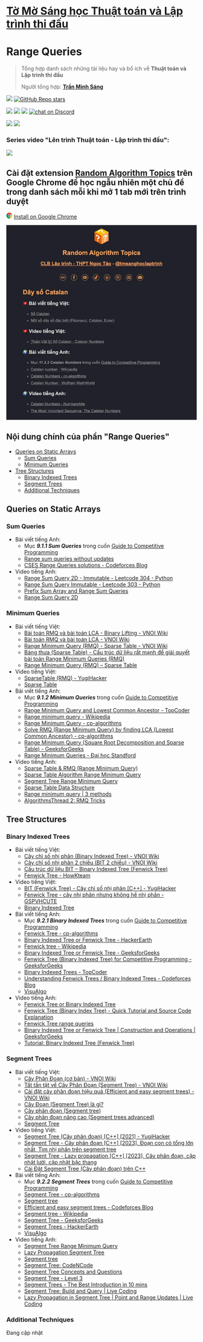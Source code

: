 # [Tờ Mờ Sáng học Thuật toán và Lập trình thi đấu](/README.md)

# Range Queries

> Tổng hợp danh sách những tài liệu hay và bổ ích về **Thuật toán và Lập trình thi đấu**
> 
> Người tổng hợp: **[Trần Minh Sáng](https://www.facebook.com/sangtran.04/)**

<p align="left">
  <a href="#"><img src="https://img.shields.io/endpoint?url=https%3A%2F%2Fhits.dwyl.com%2Ftmsanghoclaptrinh%2Ftmsang-hoc-thuat-toan.json&label=visitors&color=blue"></a>
  <a href="#"><img alt="GitHub Repo stars" src="https://img.shields.io/github/stars/tmsanghoclaptrinh/tmsang-hoc-thuat-toan"></a>
</p>
<p align="left">
  <a href="https://github.com/tmsanghoclaptrinh"><img src="https://img.shields.io/badge/author-tmsanghoclaptrinh-41454A?logo=github&labelColor=grey"></a>
  <a href="https://facebook.com/clb.it.ngoctao"><img src="https://img.shields.io/badge/facebook-clb.it.ngoctao-41454A?logo=facebook&logoColor=white&labelColor=blue"></a>
  <a href="https://www.youtube.com/@tmsanghoclaptrinh"><img src="https://img.shields.io/badge/youtube-tmsanghoclaptrinh-41454A?logo=youtube&logoColor=white&labelColor=red"></a>
  <a href="https://discord.gg/ajXr5kRKkk"><img src="https://img.shields.io/discord/994125923819458590?logo=discord&logoColor=white&labelColor=5865F2&color=green" alt="chat on Discord"></a>
</p>
<p align="left">
  <a href="https://tmsanghoclaptrinh.com"><img src="https://img.shields.io/badge/blog-tmsanghoclaptrinh.com-white"></a>
  <a href="https://dev.to/tmsanghoclaptrinh"><img src="https://img.shields.io/badge/dev.to-tmsanghoclaptrinh-white"></a>
</p>

### Series video "Lên trình Thuật toán - Lập trình thi đấu": 

[![](https://markdown-videos-api.jorgenkh.no/youtube/AgwnOQbJVvU)](https://www.youtube.com/watch?v=AgwnOQbJVvU&list=PLqfkD788zZGCjhbJsmyhInVAhHBSV8Gqg&index=1)

## Cài đặt extension [Random Algorithm Topics](https://chromewebstore.google.com/detail/random-algorithm-topics/cfbnefdpfhohjhehglbjkchobnaknbkm) trên Google Chrome để học ngẫu nhiên một chủ đề trong danh sách mỗi khi mở 1 tab mới trên trình duyệt

<img src="../media/chrome_logo.png" height=16/> [Install on Google Chrome](https://chromewebstore.google.com/detail/random-algorithm-topics/cfbnefdpfhohjhehglbjkchobnaknbkm)

<img src="../media/screenshot.jpeg" alt="Extension Random Algorithm Topics screenshot">

## Nội dung chính của phần "Range Queries"

- [Queries on Static Arrays](#queries-on-static-arrays)
  - [Sum Queries](#sum-queries)
  - [Minimum Queries](#minimum-queries)
- [Tree Structures](#tree-structures)
  - [Binary Indexed Trees](#binary-indexed-trees)
  - [Segment Trees](#segment-trees)
  - [Additional Techniques](#additional-techniques)

## Queries on Static Arrays

### Sum Queries

- Bài viết tiếng Anh:
    - Mục ***9.1.1 Sum Queries*** trong cuốn [Guide to Competitive Programming](https://drive.google.com/file/d/1-V14oys49VJM6oipdcaIGcLzakaR_Hkn/view)
    - [Range sum queries without updates](https://www.geeksforgeeks.org/range-sum-queries-without-updates/)
    - [CSES Range Queries solutions - Codeforces Blog](https://codeforces.com/blog/entry/128045)
- Video tiếng Anh:
    - [Range Sum Query 2D - Immutable - Leetcode 304 - Python](https://www.youtube.com/watch?v=KE8MQuwE2yA)
    - [Range Sum Query Immutable - Leetcode 303 - Python](https://www.youtube.com/watch?v=2pndAmo_sMA)
    - [Prefix Sum Array and Range Sum Queries](https://www.youtube.com/watch?v=xbYr9JOC2Lk)
    - [Range Sum Query 2D](https://www.youtube.com/watch?v=tk0Twx2VQy8)

### Minimum Queries

- Bài viết tiếng Việt:
  - [Bài toán RMQ và bài toán LCA - Binary Lifting - VNOI Wiki](https://wiki.vnoi.info/translate/topcoder/Range-Minimum-Query-and-Lowest-Common-Ancestor)
  - [Bài toán RMQ và bài toán LCA - VNOI Wiki](http://chuyen-vonguyengiapqb.edu.vn/tin-tuc-thong-bao/to-chuyen-mon/tin/bai-toan-rmq-va-bai-toan-lca.html)
  - [Range Minimum Query (RMQ) - Sparse Table - VNOI Wiki](https://wiki.vnoi.info/algo/data-structures/rmq)
  - [Bảng thưa (Sparse Table) - Cấu trúc dữ liệu rất mạnh để giải quyết bài toán Range Minimum Queries (RMQ)](https://viblo.asia/p/bang-thua-sparse-table-MkNLrZPlLgA)
  - [Range Minimum Query (RMQ) – Sparse Table](https://codedream.edu.vn/rmq-sparse-table/)
- Video tiếng Việt:
  - [SparseTable (RMQ) - YugiHacker](https://www.youtube.com/watch?v=IQndef9owDU)
  - [Sparse Table](https://www.youtube.com/playlist?list=PLXvr7Y9rsSjIjqWqWp5ghJ3EaSCnnvMkL)
- Bài viết tiếng Anh:
    - Mục ***9.1.2 Minimum Queries*** trong cuốn [Guide to Competitive Programming](https://drive.google.com/file/d/1-V14oys49VJM6oipdcaIGcLzakaR_Hkn/view)
  - [Range Minimum Query and Lowest Common Ancestor - TopCoder](https://www.topcoder.com/thrive/articles/Range%20Minimum%20Query%20and%20Lowest%20Common%20Ancestor)
  - [Range minimum query - Wikipedia](https://en.wikipedia.org/wiki/Range_minimum_query#:~:text=In%20computer%20science%2C%20a%20range,common%20prefix%20problem%20(LCP).)
  - [Range Minimum Query - cp-algorithms](https://cp-algorithms.com/sequences/rmq.html)
  - [Solve RMQ (Range Minimum Query) by finding LCA (Lowest Common Ancestor) - cp-algorithms](https://cp-algorithms.com/graph/rmq_linear.html)
  - [Range Minimum Query (Square Root Decomposition and Sparse Table) - GeeksforGeeks](https://www.geeksforgeeks.org/range-minimum-query-for-static-array/)
  - [Range Minimum Queries - Đại học Standford](https://web.stanford.edu/class/cs166/lectures/01/Small01.pdf)
- Video tiếng Anh:
  - [Sparse Table & RMQ (Range Minimum Query)](https://www.youtube.com/watch?v=0jWeUdxrGm4)
  - [Sparse Table Algorithm Range Minimum Query](https://www.youtube.com/watch?v=c5O7E_PDO4U)
  - [Segment Tree Range Minimum Query](https://www.youtube.com/watch?v=ZBHKZF5w4YU&t=24s)
  - [Sparse Table Data Structure](https://www.youtube.com/watch?v=uUatD9AudXo)
  - [Range minimum query | 3 methods](https://www.youtube.com/watch?v=DpSYj7t1sbQ)
  - [AlgorithmsThread 2: RMQ Tricks](https://www.youtube.com/watch?v=GWXf3vVtf-c)

## Tree Structures

### Binary Indexed Trees

- Bài viết tiếng Việt:
  - [Cây chỉ số nhị phân (Binary Indexed Tree) - VNOI Wiki](https://wiki.vnoi.info/algo/data-structures/fenwick)
  - [Cây chỉ số nhị phân 2 chiều (BIT 2 chiều) - VNOI Wiki](https://wiki.vnoi.info/algo/data-structures/fenwick-2d)
  - [Cấu trúc dữ liệu BIT – Binary Indexed Tree (Fenwick Tree)](https://viblo.asia/p/cau-truc-du-lieu-bit-binary-indexed-tree-fenwick-tree-Az45bWvNKxY)
  - [Fenwick Tree - HowKteam](https://howkteam.vn/course/cau-truc-du-lieu-va-giai-thuat/fenwick-tree-4328)
- Video tiếng Việt:
  - [BIT (Fenwick Tree) - Cây chỉ số nhị phân [C++] - YugiHacker](https://www.youtube.com/watch?v=KChpxPuKqoI)
  - [Fenwick Tree - cây nhị phân nhưng không hề nhị phân - GSPVHCUTE](https://www.youtube.com/watch?v=lwWD73kR1IA)
  - [Binary Indexed Tree](https://www.youtube.com/playlist?list=PLXvr7Y9rsSjLf5X0X2CpmEwDCmxToZFYx)
- Bài viết tiếng Anh:
    - Mục ***9.2.1 Binary Indexed Trees*** trong cuốn [Guide to Competitive Programming](https://drive.google.com/file/d/1-V14oys49VJM6oipdcaIGcLzakaR_Hkn/view)
  - [Fenwick Tree - cp-algorithms](https://cp-algorithms.com/data_structures/fenwick.html)
  - [Binary Indexed Tree or Fenwick Tree - HackerEarth](https://www.hackerearth.com/practice/notes/binary-indexed-tree-or-fenwick-tree/)
  - [Fenwick tree - Wikipedia](https://en.wikipedia.org/wiki/Fenwick_tree)
  - [Binary Indexed Tree or Fenwick Tree - GeeksforGeeks](https://www.geeksforgeeks.org/binary-indexed-tree-or-fenwick-tree-2/)
  - [Fenwick Tree (Binary Indexed Tree) for Competitive Programming - GeeksforGeeks](https://www.geeksforgeeks.org/fenwick-tree-for-competitive-programming/)
  - [Binary Indexed Trees - TopCoder](https://www.topcoder.com/thrive/articles/Binary%20Indexed%20Trees)
  - [Understanding Fenwick Trees / Binary Indexed Trees - Codeforces Blog](https://codeforces.com/blog/entry/57292)
  - [VisuAlgo](https://visualgo.net/en/fenwicktree?slide=1)
- Video tiếng Anh:
  - [Fenwick Tree or Binary Indexed Tree](https://www.youtube.com/watch?v=CWDQJGaN1gY)
  - [Fenwick Tree (Binary Index Tree) - Quick Tutorial and Source Code Explanation](https://www.youtube.com/watch?v=uSFzHCZ4E-8)
  - [Fenwick Tree range queries](https://www.youtube.com/watch?v=RgITNht_f4Q)
  - [Binary Indexed Tree or Fenwick Tree | Construction and Operations | GeeksforGeeks](https://www.youtube.com/watch?v=4SNzC4uNmTA)
  - [Tutorial: Binary Indexed Tree (Fenwick Tree)](https://www.youtube.com/watch?v=v_wj_mOAlig)

### Segment Trees

- Bài viết tiếng Việt:
  - [Cây Phân Đoạn (cơ bản) - VNOI Wiki](https://wiki.vnoi.info/vi/algo/data-structures/segment-tree-basic)
  - [Tất tần tật về Cây Phân Đoạn (Segment Tree) - VNOI Wiki](https://wiki.vnoi.info/vi/algo/data-structures/segment-tree-extend)
  - [Cài đặt cây phân đoạn hiệu quả (Efficient and easy segment trees) - VNOI Wiki](https://wiki.vnoi.info/translate/codeforces/Efficient-and-easy-segment-trees.md)
  - [Cây Đoạn (Segment Tree) là gì?](https://viblo.asia/p/cay-doan-segment-tree-la-gi-018J2KXeLYK)
  - [Cây phân đoạn (Segment tree)](https://vallicon.com/post/c%C3%A2y-ph%C3%A2n-%C4%91o%E1%BA%A1n-%28segment-tree%29-XavBpoRzr7A)
  - [Cây phân đoạn nâng cao (Segment trees advanced)](https://vallicon.com/post/c%C3%A2y-ph%C3%A2n-%C4%91o%E1%BA%A1n-n%C3%A2ng-cao-%28segment-trees-advanced%29-layJpdDpG6v)
  - [Segment Tree](https://howkteam.vn/course/cau-truc-du-lieu-va-giai-thuat/segment-tree-4321)
- Video tiếng Việt:
  - [Segment Tree (Cây phân đoạn) [C++] [2021] - YugiHacker](https://www.youtube.com/watch?v=9U1pChOERjg)
  - [Segment Tree - Cây phân đoạn [C++] [2023], Đoạn con có tổng lớn nhất, Tìm nhị phân trên segment tree](https://www.youtube.com/watch?v=dRc5ySKB67U)
  - [Segment Tree - Lazy propagation [C++] [2023], Cây phân đoạn, cập nhật lười, cập nhật bậc thang](https://www.youtube.com/watch?v=ft6BOlOtsrI)
  - [Cài Đặt Segment Tree (Cây phân đoạn) trên C++](https://www.youtube.com/watch?v=y60m6KUgnmM)
- Bài viết tiếng Anh:
  - Mục ***9.2.2 Segment Trees*** trong cuốn [Guide to Competitive Programming](https://drive.google.com/file/d/1-V14oys49VJM6oipdcaIGcLzakaR_Hkn/view)
  - [Segment Tree - cp-algorithms](https://cp-algorithms.com/data_structures/segment_tree.html)
  - [Segment tree](https://wcipeg.com/wiki/Segment_tree)
  - [Efficient and easy segment trees - Codeforces Blog](https://codeforces.com/blog/entry/18051)
  - [Segment tree - Wikipedia](https://en.wikipedia.org/wiki/Segment_tree)
  - [Segment Tree - GeeksforGeeks](https://www.geeksforgeeks.org/segment-tree-data-structure/)
  - [Segment Trees - HackerEarth](https://www.hackerearth.com/practice/data-structures/advanced-data-structures/segment-trees/tutorial/)
  - [VisuAlgo](https://visualgo.net/en/segmenttree?slide=1)
- Video tiếng Anh:
  - [Segment Tree Range Minimum Query](https://www.youtube.com/watch?v=ZBHKZF5w4YU)
  - [Lazy Propagation Segment Tree](https://www.youtube.com/watch?v=xuoQdt5pHj0)
  - [Segment tree](https://www.youtube.com/playlist?list=PLTenPTx8NQDJniUgCDAydREd8h2Bbi_NX)
  - [Segment Tree: CodeNCode](https://www.youtube.com/playlist?list=PL5DyztRVgtRWt0Kgy7fCN9OSPgr6AI3DO)
  - [Segment Tree Concepts and Questions](https://www.youtube.com/playlist?list=PLpIkg8OmuX-K1qUIQToCllUO0UIKXt8dB)
  - [Segment Tree - Level 3](https://www.youtube.com/playlist?list=PL-Jc9J83PIiFY1445K_x1M_O3j9kr3FII)
  - [Segment Trees - The Best Introduction in 10 mins](https://www.youtube.com/watch?v=Ic7OO3Uw6J0)
  - [Segment Tree: Build and Query | Live Coding](https://www.youtube.com/watch?v=-dUiRtJ8ot0)
  - [Lazy Propagation in Segment Tree | Point and Range Updates | Live Coding](https://www.youtube.com/watch?v=rwXVCELcrqU)

### Additional Techniques

Đang cập nhật

